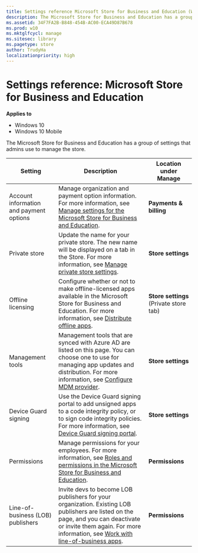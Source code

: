 ```yaml
---
title: Settings reference Microsoft Store for Business and Education (Windows 10)
description: The Microsoft Store for Business and Education has a group of settings that admins use to manage the store.
ms.assetid: 34F7FA2B-B848-454B-AC00-ECA49D87B678
ms.prod: w10
ms.mktglfcycl: manage
ms.sitesec: library
ms.pagetype: store
author: TrudyHa
localizationpriority: high
---
```


# Settings reference: Microsoft Store for Business and Education


**Applies to**

-   Windows 10
-   Windows 10 Mobile

The Microsoft Store for Business and Education has a group of settings that admins use to manage the store.

| Setting              | Description  | Location under **Manage** |
| -------              | -----------  | ------------------------------ |
| Account information and payment options  | Manage organization and payment option information. For more information, see [Manage settings for the Microsoft Store for Business and Education](manage-settings-windows-store-for-business.md).| **Payments & billing** |
| Private store | Update the name for your private store. The new name will be displayed on a tab in the Store. For more information, see [Manage private store settings](manage-private-store-settings.md). | **Store settings** |
| Offline licensing  | Configure whether or not to make offline-licensed apps available in the Microsoft Store for Business and Education. For more information, see [Distribute offline apps](distribute-offline-apps.md). | **Store settings** (Private store tab) |
| Management tools | Management tools that are synced with Azure AD are listed on this page. You can choose one to use for managing app updates and distribution. For more information, see [Configure MDM provider](configure-mdm-provider-windows-store-for-business.md). | **Store settings** |
| Device Guard signing | Use the Device Guard signing portal to add unsigned apps to a code integrity policy, or to sign code integrity policies. For more information, see [Device Guard signing portal](device-guard-signing-portal.md). | **Store settings**  |
| Permissions   | Manage permissions for your employees. For more information, see [Roles and permissions in the Microsoft Store for Business and Education](roles-and-permissions-windows-store-for-business.md). | **Permissions**  |
| Line-of-business (LOB) publishers  | Invite devs to become LOB publishers for your organization. Existing LOB publishers are listed on the page, and you can deactivate or invite them again. For more information, see [Work with line-of-business apps](working-with-line-of-business-apps.md). | **Permissions** |




 

 

 





